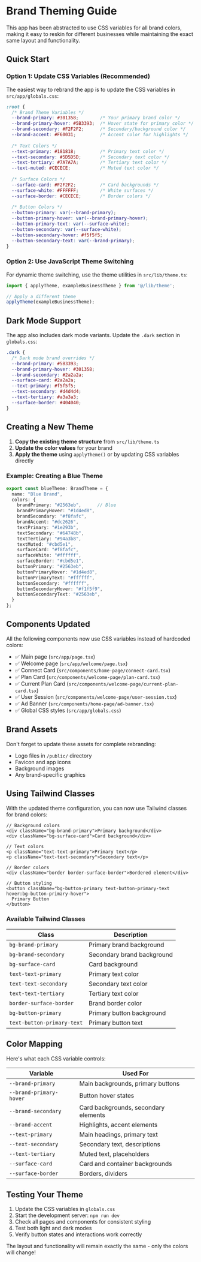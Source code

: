 # Brand Theming Guide

This app has been abstracted to use CSS variables for all brand colors, making it easy to reskin for different businesses while maintaining the exact same layout and functionality.

## Quick Start

### Option 1: Update CSS Variables (Recommended)
The easiest way to rebrand the app is to update the CSS variables in `src/app/globals.css`:

```css
:root {
  /* Brand Theme Variables */
  --brand-primary: #301358;        /* Your primary brand color */
  --brand-primary-hover: #5B3393;  /* Hover state for primary color */
  --brand-secondary: #F2F2F2;      /* Secondary/background color */
  --brand-accent: #F60031;         /* Accent color for highlights */
  
  /* Text Colors */
  --text-primary: #181818;         /* Primary text color */
  --text-secondary: #5D5D5D;       /* Secondary text color */
  --text-tertiary: #7A7A7A;        /* Tertiary text color */
  --text-muted: #CECECE;           /* Muted text color */
  
  /* Surface Colors */
  --surface-card: #F2F2F2;         /* Card backgrounds */
  --surface-white: #FFFFFF;        /* White surfaces */
  --surface-border: #CECECE;       /* Border colors */
  
  /* Button Colors */
  --button-primary: var(--brand-primary);
  --button-primary-hover: var(--brand-primary-hover);
  --button-primary-text: var(--surface-white);
  --button-secondary: var(--surface-white);
  --button-secondary-hover: #f5f5f5;
  --button-secondary-text: var(--brand-primary);
}
```

### Option 2: Use JavaScript Theme Switching
For dynamic theme switching, use the theme utilities in `src/lib/theme.ts`:

```typescript
import { applyTheme, exampleBusinessTheme } from '@/lib/theme';

// Apply a different theme
applyTheme(exampleBusinessTheme);
```

## Dark Mode Support

The app also includes dark mode variants. Update the `.dark` section in `globals.css`:

```css
.dark {
  /* Dark mode brand overrides */
  --brand-primary: #5B3393;
  --brand-primary-hover: #301358;
  --brand-secondary: #2a2a2a;
  --surface-card: #2a2a2a;
  --text-primary: #f5f5f5;
  --text-secondary: #d4d4d4;
  --text-tertiary: #a3a3a3;
  --surface-border: #404040;
}
```

## Creating a New Theme

1. **Copy the existing theme structure** from `src/lib/theme.ts`
2. **Update the color values** for your brand
3. **Apply the theme** using `applyTheme()` or by updating CSS variables directly

### Example: Creating a Blue Theme

```typescript
export const blueTheme: BrandTheme = {
  name: "Blue Brand",
  colors: {
    brandPrimary: "#2563eb",      // Blue
    brandPrimaryHover: "#1d4ed8",  
    brandSecondary: "#f8fafc",    
    brandAccent: "#dc2626",       
    textPrimary: "#1e293b",
    textSecondary: "#64748b",
    textTertiary: "#94a3b8",
    textMuted: "#cbd5e1",
    surfaceCard: "#f8fafc",
    surfaceWhite: "#ffffff",
    surfaceBorder: "#cbd5e1",
    buttonPrimary: "#2563eb",
    buttonPrimaryHover: "#1d4ed8",
    buttonPrimaryText: "#ffffff",
    buttonSecondary: "#ffffff",
    buttonSecondaryHover: "#f1f5f9",
    buttonSecondaryText: "#2563eb",
  }
};
```

## Components Updated

All the following components now use CSS variables instead of hardcoded colors:

- ✅ Main page (`src/app/page.tsx`)
- ✅ Welcome page (`src/app/welcome/page.tsx`) 
- ✅ Connect Card (`src/components/home-page/connect-card.tsx`)
- ✅ Plan Card (`src/components/welcome-page/plan-card.tsx`)
- ✅ Current Plan Card (`src/components/welcome-page/current-plan-card.tsx`)
- ✅ User Session (`src/components/welcome-page/user-session.tsx`)
- ✅ Ad Banner (`src/components/home-page/ad-banner.tsx`)
- ✅ Global CSS styles (`src/app/globals.css`)

## Brand Assets

Don't forget to update these assets for complete rebranding:

- Logo files in `/public/` directory
- Favicon and app icons
- Background images
- Any brand-specific graphics

## Using Tailwind Classes

With the updated theme configuration, you can now use Tailwind classes for brand colors:

```tsx
// Background colors
<div className="bg-brand-primary">Primary background</div>
<div className="bg-surface-card">Card background</div>

// Text colors
<p className="text-text-primary">Primary text</p>
<p className="text-text-secondary">Secondary text</p>

// Border colors
<div className="border border-surface-border">Bordered element</div>

// Button styling
<button className="bg-button-primary text-button-primary-text hover:bg-button-primary-hover">
  Primary Button
</button>
```

### Available Tailwind Classes

| Class                      | Description                |
| -------------------------- | -------------------------- |
| `bg-brand-primary`         | Primary brand background   |
| `bg-brand-secondary`       | Secondary brand background |
| `bg-surface-card`          | Card background            |
| `text-text-primary`        | Primary text color         |
| `text-text-secondary`      | Secondary text color       |
| `text-text-tertiary`       | Tertiary text color        |
| `border-surface-border`    | Brand border color         |
| `bg-button-primary`        | Primary button background  |
| `text-button-primary-text` | Primary button text        |

## Color Mapping

Here's what each CSS variable controls:

| Variable                | Used For                             |
| ----------------------- | ------------------------------------ |
| `--brand-primary`       | Main backgrounds, primary buttons    |
| `--brand-primary-hover` | Button hover states                  |
| `--brand-secondary`     | Card backgrounds, secondary elements |
| `--brand-accent`        | Highlights, accent elements          |
| `--text-primary`        | Main headings, primary text          |
| `--text-secondary`      | Secondary text, descriptions         |
| `--text-tertiary`       | Muted text, placeholders             |
| `--surface-card`        | Card and container backgrounds       |
| `--surface-border`      | Borders, dividers                    |

## Testing Your Theme

1. Update the CSS variables in `globals.css`
2. Start the development server: `npm run dev`
3. Check all pages and components for consistent styling
4. Test both light and dark modes
5. Verify button states and interactions work correctly

The layout and functionality will remain exactly the same - only the colors will change!
